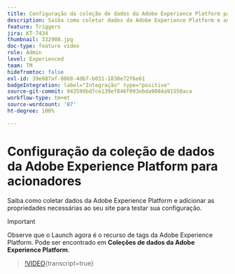 ```yaml
---
title: Configuração da coleção de dados da Adobe Experience Platform para acionadores
description: Saiba como coletar dados da Adobe Experience Platform e adicionar as propriedades necessárias ao seu site para testar sua configuração.
feature: Triggers
jira: KT-7434
thumbnail: 332908.jpg
doc-type: feature video
role: Admin
level: Experienced
team: TM
hidefromtoc: false
exl-id: 39e087af-0868-4db7-b031-1830e72f6e61
badgeIntegration: label="Integração" type="positive"
source-git-commit: 943599bd7ce139ef846f093ebda9084a91550aca
workflow-type: tm+mt
source-wordcount: '87'
ht-degree: 100%

---
```


# Configuração da coleção de dados da Adobe Experience Platform para acionadores

Saiba como coletar dados da Adobe Experience Platform e adicionar as propriedades necessárias ao seu site para testar sua configuração.

>[!IMPORTANT]
>
> Observe que o Launch agora é o recurso de tags da Adobe Experience Platform. Pode ser encontrado em **Coleções de dados da Adobe Experience Platform**.

>[!VIDEO](https://video.tv.adobe.com/v/332908?learn=on){transcript=true}
